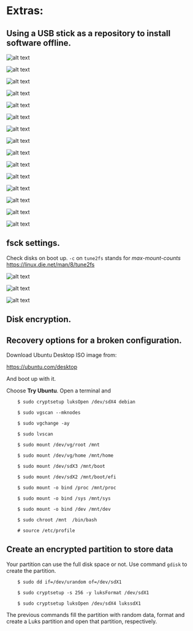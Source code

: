 # Extras:

## Using a USB stick as a repository to install software offline.

![alt text](./images/VirtualBox_Debian_11.6.png)

![alt text](./images/VirtualBox_Debian_11.6-1.png)

![alt text](./images/VirtualBox_Debian_11.6-2.png)

![alt text](./images/VirtualBox_Debian_11.6-3.png)

![alt text](./images/VirtualBox_Debian_11.6-15.png)

![alt text](./images/VirtualBox_Debian_11.6-16.png)

![alt text](./images/VirtualBox_Debian_11.6-17.png)

![alt text](./images/VirtualBox_Debian_11.6-4.png)

![alt text](./images/VirtualBox_Debian_11.6-5.png)

![alt text](./images/VirtualBox_Debian_11.6-6.png)

![alt text](./images/VirtualBox_Debian_11.6-7.png)

![alt text](./images/VirtualBox_Debian_11.6-8.png)

![alt text](./images/VirtualBox_Debian_11.6-9.png)

![alt text](./images/VirtualBox_Debian_11.6-10.png)

![alt text](./images/VirtualBox_Debian_11.6-11.png)

## fsck settings.
Check disks on boot up. `-c` on `tune2fs` stands for *max-mount-counts* https://linux.die.net/man/8/tune2fs 

![alt text](./images/VirtualBox_Debian_11.6-12.png)

![alt text](./images/VirtualBox_Debian_11.6-13.png)

![alt text](./images/VirtualBox_Debian_11.6-14.png)

## Disk encryption. 

## Recovery options for a broken configuration.


Download Ubuntu Desktop ISO image from: 

https://ubuntu.com/desktop

And boot up with it.

Choose **Try Ubuntu**. Open a terminal and 

```
	$ sudo cryptsetup luksOpen /dev/sdX4 debian

	$ sudo vgscan --mknodes

	$ sudo vgchange -ay

	$ sudo lvscan 

	$ sudo mount /dev/vg/root /mnt

	$ sudo mount /dev/vg/home /mnt/home

	$ sudo mount /dev/sdX3 /mnt/boot

	$ sudo mount /dev/sdX2 /mnt/boot/efi

	$ sudo mount -o bind /proc /mnt/proc
	
	$ sudo mount -o bind /sys /mnt/sys
	
	$ sudo mount -o bind /dev /mnt/dev

```

```
	$ sudo chroot /mnt  /bin/bash 
	
	# source /etc/profile
```
## Create an encrypted partition to store data

Your partition can use the full disk space or not. Use command `gdisk` to create the partition.

```
  	$ sudo dd if=/dev/urandom of=/dev/sdX1
	
  	$ sudo cryptsetup -s 256 -y luksFormat /dev/sdX1

  	$ sudo cryptsetup luksOpen /dev/sdX4 lukssdX1
```

The previous commands fill the partition with random data, format and create a Luks partition and open that partition, respectively.
